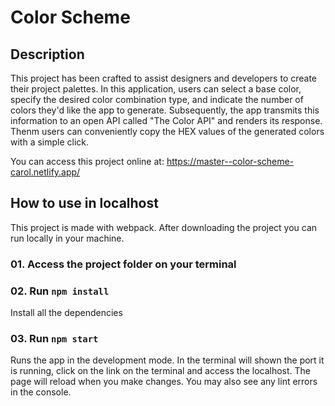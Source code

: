 # Color Scheme 

## Description

This project has been crafted to assist designers and developers to create their project palettes. In this application, users can select a base color, specify the desired color combination type, and indicate the number of colors they'd like the app to generate. Subsequently, the app transmits this information to an open API called "The Color API" and renders its response. Thenm users can conveniently copy the HEX values of the generated colors with a simple click.

You can access this project online at: https://master--color-scheme-carol.netlify.app/

## How to use in localhost

This project is made with webpack. After downloading the project you can run locally in your machine. 

### 01. Access the project folder on your terminal

### 02. Run `npm install`
Install all the dependencies

### 03. Run `npm start`
Runs the app in the development mode.
In the terminal will shown the port it is running, click on the link on the terminal and access the localhost.
The page will reload when you make changes.
You may also see any lint errors in the console.